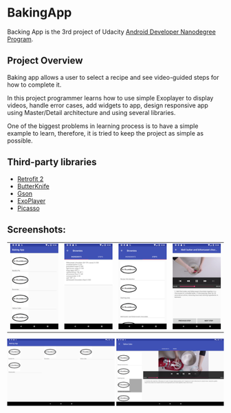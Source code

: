 # BakingApp
Backing App is the 3rd project of Udacity [Android Developer Nanodegree Program](https://www.udacity.com/course/android-developer-nanodegree-by-google--nd801).

## Project Overview
Baking app allows a user to select a recipe and see video-guided steps for how to complete it.

In this project programmer learns how to use simple Exoplayer to display videos, handle error cases, add widgets to app, design responsive
app using Master/Detail architecture and using several libraries.

One of the biggest problems in learning process is to have a simple example to learn, therefore, it is tried to keep the project as simple as possible.

## Third-party libraries
* [Retrofit 2](https://github.com/square/retrofit)
* [ButterKnife](https://github.com/JakeWharton/butterknife)
* [Gson](https://github.com/google/gson)
* [ExoPlayer](https://github.com/google/ExoPlayer)
* [Picasso](https://github.com/square/picasso)

## Screenshots:

|    |   |   |   |
| ------------- | ------------- | ------------- | ------------- |
| <img src="screenshots/Screenshot_1525863520.png" width="250"> | <img src="screenshots/Screenshot_1525863526.png" width="250">  | <img src="screenshots/Screenshot_1525863530.png" width="250"> | <img src="screenshots/Screenshot_1525863535.png" width="250"> |

<img src="screenshots/Screenshot_1525863696.png" width="250">

<img src="screenshots/Screenshot_1525863707.png" width="250">

